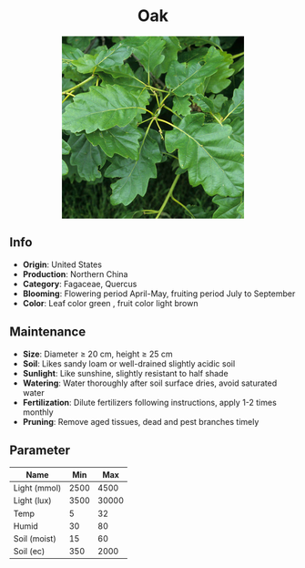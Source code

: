 <h1 align='center'>Oak</h1>
<p align="center">
    <img 
        align='center'
        width='320'
        src="../images/oak.png" 
        alt='Oak' />
</p>

## Info

 - **Origin**: United States
 - **Production**: Northern China
 - **Category**: Fagaceae, Quercus
 - **Blooming**: Flowering period April-May, fruiting period July to September
 - **Color**: Leaf color green , fruit color light brown

## Maintenance

 - **Size**: Diameter ≥ 20 cm, height ≥ 25 cm
 - **Soil**: Likes sandy loam or well-drained slightly acidic soil
 - **Sunlight**: Like sunshine, slightly resistant to half shade
 - **Watering**: Water thoroughly after soil surface dries, avoid saturated water
 - **Fertilization**: Dilute fertilizers following instructions, apply 1-2 times monthly
 - **Pruning**: Remove aged tissues, dead and pest branches timely

## Parameter

| Name         | Min  | Max   |
|--------------|------|-------|
| Light (mmol) | 2500 | 4500  |
| Light (lux)  | 3500 | 30000 |
| Temp         | 5    | 32    |
| Humid        | 30   | 80    |
| Soil (moist) | 15   | 60    |
| Soil (ec)    | 350  | 2000  |